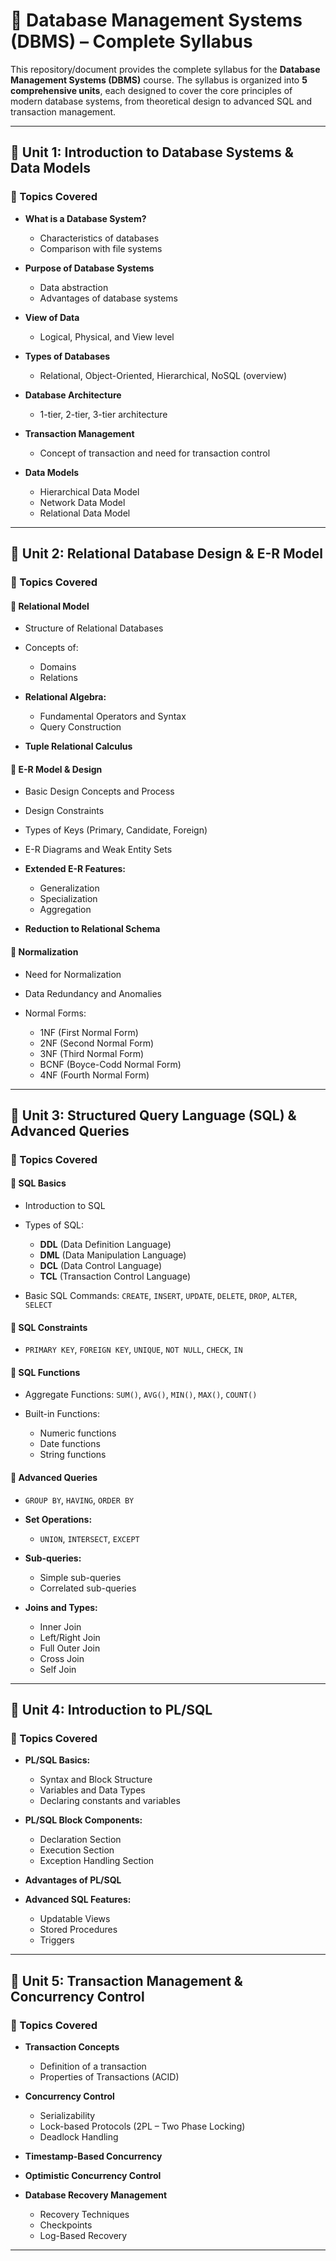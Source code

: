 # 📘 Database Management Systems (DBMS) – Complete Syllabus

This repository/document provides the complete syllabus for the **Database Management Systems (DBMS)** course. The syllabus is organized into **5 comprehensive units**, each designed to cover the core principles of modern database systems, from theoretical design to advanced SQL and transaction management.

---

## 📂 Unit 1: Introduction to Database Systems & Data Models

### 🔹 Topics Covered

* **What is a Database System?**

  * Characteristics of databases
  * Comparison with file systems
* **Purpose of Database Systems**

  * Data abstraction
  * Advantages of database systems
* **View of Data**

  * Logical, Physical, and View level
* **Types of Databases**

  * Relational, Object-Oriented, Hierarchical, NoSQL (overview)
* **Database Architecture**

  * 1-tier, 2-tier, 3-tier architecture
* **Transaction Management**

  * Concept of transaction and need for transaction control
* **Data Models**

  * Hierarchical Data Model
  * Network Data Model
  * Relational Data Model
  
---

## 📂 Unit 2: Relational Database Design & E-R Model

### 🔹 Topics Covered

#### 📌 Relational Model

* Structure of Relational Databases
* Concepts of:

  * Domains
  * Relations
* **Relational Algebra:**

  * Fundamental Operators and Syntax
  * Query Construction
* **Tuple Relational Calculus**

#### 📌 E-R Model & Design

* Basic Design Concepts and Process
* Design Constraints
* Types of Keys (Primary, Candidate, Foreign)
* E-R Diagrams and Weak Entity Sets
* **Extended E-R Features:**

  * Generalization
  * Specialization
  * Aggregation
* **Reduction to Relational Schema**

#### 📌 Normalization

* Need for Normalization
* Data Redundancy and Anomalies
* Normal Forms:

  * 1NF (First Normal Form)
  * 2NF (Second Normal Form)
  * 3NF (Third Normal Form)
  * BCNF (Boyce-Codd Normal Form)
  * 4NF (Fourth Normal Form)

---

## 📂 Unit 3: Structured Query Language (SQL) & Advanced Queries

### 🔹 Topics Covered

#### 📌 SQL Basics

* Introduction to SQL
* Types of SQL:

  * **DDL** (Data Definition Language)
  * **DML** (Data Manipulation Language)
  * **DCL** (Data Control Language)
  * **TCL** (Transaction Control Language)
* Basic SQL Commands: `CREATE`, `INSERT`, `UPDATE`, `DELETE`, `DROP`, `ALTER`, `SELECT`

#### 📌 SQL Constraints

* `PRIMARY KEY`, `FOREIGN KEY`, `UNIQUE`, `NOT NULL`, `CHECK`, `IN`

#### 📌 SQL Functions

* Aggregate Functions: `SUM()`, `AVG()`, `MIN()`, `MAX()`, `COUNT()`
* Built-in Functions:

  * Numeric functions
  * Date functions
  * String functions

#### 📌 Advanced Queries

* `GROUP BY`, `HAVING`, `ORDER BY`
* **Set Operations:**

  * `UNION`, `INTERSECT`, `EXCEPT`
* **Sub-queries:**

  * Simple sub-queries
  * Correlated sub-queries
* **Joins and Types:**

  * Inner Join
  * Left/Right Join
  * Full Outer Join
  * Cross Join
  * Self Join

---

## 📂 Unit 4: Introduction to PL/SQL

### 🔹 Topics Covered

* **PL/SQL Basics:**

  * Syntax and Block Structure
  * Variables and Data Types
  * Declaring constants and variables
* **PL/SQL Block Components:**

  * Declaration Section
  * Execution Section
  * Exception Handling Section
* **Advantages of PL/SQL**
* **Advanced SQL Features:**

  * Updatable Views
  * Stored Procedures
  * Triggers

---

## 📂 Unit 5: Transaction Management & Concurrency Control

### 🔹 Topics Covered

* **Transaction Concepts**

  * Definition of a transaction
  * Properties of Transactions (ACID)
* **Concurrency Control**

  * Serializability
  * Lock-based Protocols (2PL – Two Phase Locking)
  * Deadlock Handling
* **Timestamp-Based Concurrency**
* **Optimistic Concurrency Control**
* **Database Recovery Management**

  * Recovery Techniques
  * Checkpoints
  * Log-Based Recovery

---

